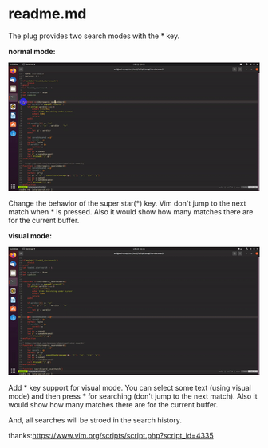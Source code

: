 # readme.md

The plug provides two search modes with the * key.

**normal mode:**

![normal mode](./pic/normal_mode.gif "normal mode")

Change the behavior of the super star(*) key. Vim don't jump to the next match when * is pressed. Also it would show how many matches there are for the current buffer.

**visual mode:**

![visual](./pic/visual_mode.gif "visual")

Add * key support for visual mode. You can select some text (using visual mode) and then press * for searching (don't jump to the next match). Also it would show how many matches there are for the current buffer.

And, all searches will be stroed in the search history.

thanks:https://www.vim.org/scripts/script.php?script_id=4335
